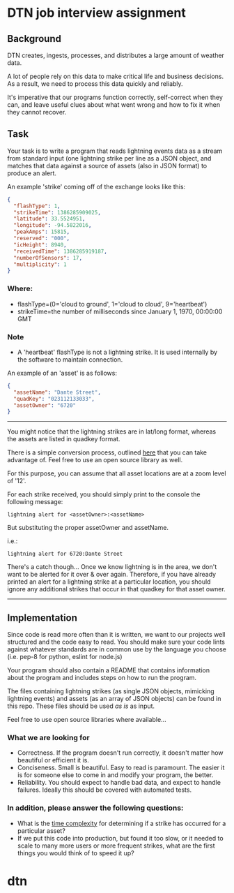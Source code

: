 # DTN job interview assignment

## Background

DTN creates, ingests, processes, and distributes a large amount of weather data.

A lot of people rely on this data to make critical life and business decisions. As a result, we need to process this data quickly and reliably.

It's imperative that our programs function correctly, self-correct when they can, and leave useful clues about what went wrong and how to fix it when they cannot recover.

## Task

Your task is to write a program that reads lightning events data as a stream from standard input (one lightning strike per line as a JSON object, and matches that data against a source of assets (also in JSON format) to produce an alert.

An example 'strike' coming off of the exchange looks like this:

```json
{
  "flashType": 1,
  "strikeTime": 1386285909025,
  "latitude": 33.5524951,
  "longitude": -94.5822016,
  "peakAmps": 15815,
  "reserved": "000",
  "icHeight": 8940,
  "receivedTime": 1386285919187,
  "numberOfSensors": 17,
  "multiplicity": 1
}
```

### Where:

- flashType=(0='cloud to ground', 1='cloud to cloud', 9='heartbeat')
- strikeTime=the number of milliseconds since January 1, 1970, 00:00:00 GMT

### Note

- A 'heartbeat' flashType is not a lightning strike. It is used internally by the software to maintain connection.

An example of an 'asset' is as follows:

```json
{
  "assetName": "Dante Street",
  "quadKey": "023112133033",
  "assetOwner": "6720"
}
```

---

You might notice that the lightning strikes are in lat/long format, whereas the assets are listed in quadkey format.

There is a simple conversion process, outlined [here](http://msdn.microsoft.com/en-us/library/bb259689.aspx) that you can take advantage of. Feel free to use an open source library as well.

For this purpose, you can assume that all asset locations are at a zoom level of '12'.

For each strike received, you should simply print to the console the following message:

```log
lightning alert for <assetOwner>:<assetName>
```

But substituting the proper assetOwner and assetName.

i.e.:

```log
lightning alert for 6720:Dante Street
```

There's a catch though... Once we know lightning is in the area, we don't want to be alerted for it over & over again. Therefore, if you have already printed an alert for a lightning strike at a particular location, you should ignore any additional strikes that occur in that quadkey for that asset owner.

---

## Implementation

Since code is read more often than it is written, we want to our projects well structured and the code easy to read. You should make sure your code lints against whatever standards are in common use by the language you choose (i.e. pep-8 for python, eslint for node.js)

Your program should also contain a README that contains information about the program and includes steps on how to run the program.

The files containing lightning strikes (as single JSON objects, mimicking lightning events) and assets (as an array of JSON objects) can be found in this repo. These files should be used _as is_ as input.

Feel free to use open source libraries where available...

### What we are looking for

- Correctness. If the program doesn't run correctly, it doesn't matter how beautiful or efficient it is.
- Conciseness. Small is beautiful. Easy to read is paramount. The easier it is for someone else to come in and modify your program, the better.
- Reliability. You should expect to handle bad data, and expect to handle failures. Ideally this should be covered with automated tests.

### In addition, please answer the following questions:

- What is the [time complexity](https://en.wikipedia.org/wiki/Time_complexity) for determining if a strike has occurred for a particular asset?
- If we put this code into production, but found it too slow, or it needed to scale to many more users or more frequent strikes, what are the first things you would think of to speed it up?
# dtn
